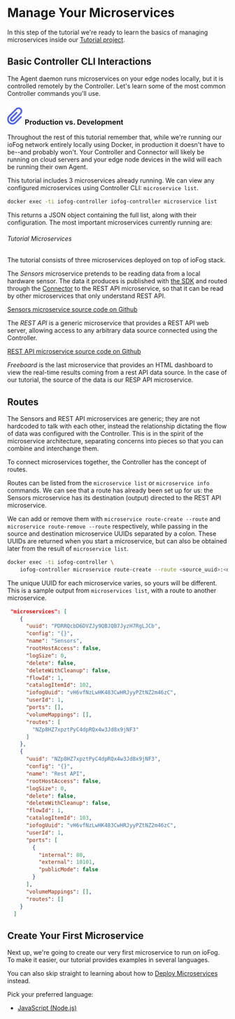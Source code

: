 # Manage Your Microservices

In this step of the tutorial we're ready to learn the basics of managing microservices inside our [Tutorial project](../tutorial/introduction.html).

## Basic Controller CLI Interactions

The Agent daemon runs microservices on your edge nodes locally, but it is controlled remotely by the Controller. Let's learn some of the most common Controller commands you'll use.

<aside class="notifications note">
  <h3><img src="/images/icos/ico-note.svg" alt=""> Production vs. Development</h3>
  <p>Throughout the rest of this tutorial remember that, while we're running our ioFog network entirely locally using Docker, in production it doesn't have to be--and probably won't. Your Controller and Connector will likely be running on cloud servers and your edge node devices in the wild will each be running their own Agent.</p>
</aside>

This tutorial includes 3 microservices already running. We can view any configured microservices using Controller CLI: `microservice list`.

```bash
docker exec -ti iofog-controller iofog-controller microservice list
```

This returns a JSON object containing the full list, along with their configuration. The most important microservices currently running are:

###### Tutorial Microservices

The tutorial consists of three microservices deployed on top of ioFog stack.

The *Sensors* microservice pretends to be reading data from a local hardware sensor. The data it produces is published with [the SDK](../writing-microservices/sdk.html) and routed through the [Connector](../connectors/overview.html) to the REST API microservice, so that it can be read by other microservices that only understand REST API.

[Sensors microservice source code on Github](https://github.com/ioFog/example-microservices/tree/master/sensors-data)

The *REST API* is a generic microservice that provides a REST API web server, allowing access to any arbitrary data source connected using the Controller.

[REST API microservice source code on Github](https://github.com/ioFog/example-microservices/tree/master/json-rest-api-cors-enabled)

*Freeboard* is the last microservice that provides an HTML dashboard to view the real-time results coming from a rest API data source. In the case of our tutorial, the source of the data is our RESP API microservice.

## Routes

The Sensors and REST API microservices are generic; they are not hardcoded to talk with each other, instead the relationship dictating the flow of data was configured with the Controller. This is in the spirit of the microservice architecture, separating concerns into pieces so that you can combine and interchange them.

To connect microservices together, the Controller has the concept of routes.

Routes can be listed from the `microservice list` or `microservice info` commands. We can see that a route has already been set up for us: the Sensors microservice has its destination (output) directed to the REST API microservice.

We can add or remove them with `microservice route-create --route` and `microservice route-remove --route` respectively, while passing in the source and destination microservice UUIDs separated by a colon. These UUIDs are returned when you start a microservice, but can also be obtained later from the result of `microservice list`.

```bash
docker exec -ti iofog-controller \
    iofog-controller microservice route-create --route <source_uuid>:<dest_uuid>
```

The unique UUID for each microservice varies, so yours will be different. This is a sample output from `microservices list`, with a route to another microservice.

```json
 "microservices": [
    {
      "uuid": "PDRRQcbD6DVZJy9QBJQB7JyzH7RgLJCb",
      "config": "{}",
      "name": "Sensors",
      "rootHostAccess": false,
      "logSize": 0,
      "delete": false,
      "deleteWithCleanup": false,
      "flowId": 1,
      "catalogItemId": 102,
      "iofogUuid": "vH6vfNzLwHK483CwHRJyyPZtNZ2m46zC",
      "userId": 1,
      "ports": [],
      "volumeMappings": [],
      "routes": [
        "NZp8HZ7xpztPyC4dpRQx4w3Jd8x9jNF3"
      ]
    },
    {
      "uuid": "NZp8HZ7xpztPyC4dpRQx4w3Jd8x9jNF3",
      "config": "{}",
      "name": "Rest API",
      "rootHostAccess": false,
      "logSize": 0,
      "delete": false,
      "deleteWithCleanup": false,
      "flowId": 1,
      "catalogItemId": 103,
      "iofogUuid": "vH6vfNzLwHK483CwHRJyyPZtNZ2m46zC",
      "userId": 1,
      "ports": [
        {
          "internal": 80,
          "external": 10101,
          "publicMode": false
        }
      ],
      "volumeMappings": [],
      "routes": []
    }
  ]
```

## Create Your First Microservice

Next up, we're going to create our very first microservice to run on ioFog. To make it easier, our tutorial provides examples in several languages.

You can also skip straight to learning about how to [Deploy Microservices](deploy-your-microservice.html) instead.

Pick your preferred language:

- [JavaScript (Node.js)](create-your-first-microservice-javascript.html)
